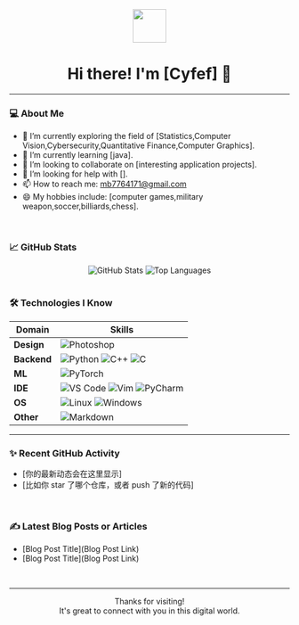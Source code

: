 <div align="center">
  <img src="你的图片链接或相对路径" width="60"/>
  <h1>Hi there! I'm [Cyfef] 👋</h1>
</div>

---

### 💻 About Me

- 🔭 I’m currently exploring the field of [Statistics,Computer Vision,Cybersecurity,Quantitative Finance,Computer Graphics].
- 🌱 I’m currently learning [java].
- 👯 I’m looking to collaborate on [interesting application projects].
- 🤔 I’m looking for help with [].
- 📫 How to reach me: mb7764171@gmail.com
- 😄 My hobbies include: [computer games,military weapon,soccer,billiards,chess].

<br>

### 📈 GitHub Stats

<div align="center">
  <img src="https://github-readme-stats.vercel.app/api?username=Cyfef&show_icons=true&theme=dark" alt="GitHub Stats" />
  <img src="https://github-readme-stats.vercel.app/api/top-langs/?username=Cyfef&layout=compact&theme=dark" alt="Top Languages" />
</div>

<br>

### 🛠️ Technologies I Know

| Domain          | Skills                                                                                                     |
| --------------- | ---------------------------------------------------------------------------------------------------------- |
| **Design** | ![Photoshop](https://img.shields.io/badge/-Photoshop-31A8FF?style=flat-square&logo=adobe-photoshop&logoColor=white)  |
| **Backend** | ![Python](https://img.shields.io/badge/-Python-3776AB?style=flat-square&logo=python&logoColor=white) ![C++](https://img.shields.io/badge/-C++-00599C?style=flat-square&logo=cplusplus&logoColor=white) ![C](https://img.shields.io/badge/-C-00599C?style=flat-square&logo=c&logoColor=white) |
| **ML** | ![PyTorch](https://img.shields.io/badge/-PyTorch-EE4C2C?style=flat-square&logo=pytorch&logoColor=white) |
| **IDE** |  ![VS Code](https://img.shields.io/badge/-VSCode-007ACC?style=flat-square&logo=visual-studio-code&logoColor=white) ![Vim](https://img.shields.io/badge/-Vim-019733?style=flat-square&logo=vim&logoColor=white) ![PyCharm](https://img.shields.io/badge/-PyCharm-000000?style=flat-square&logo=pycharm&logoColor=white) |
| **OS** |  ![Linux](https://img.shields.io/badge/-Linux-FCC624?style=flat-square&logo=linux&logoColor=black) ![Windows](https://img.shields.io/badge/-Windows-0078D6?style=flat-square&logo=windows&logoColor=white) |
| **Other** | ![Markdown](https://img.shields.io/badge/-Markdown-000000?style=flat-square&logo=markdown&logoColor=white) |
---

### ✨ Recent GitHub Activity

- [你的最新动态会在这里显示]
- [比如你 star 了哪个仓库，或者 push 了新的代码]
<br>

### ✍️ Latest Blog Posts or Articles

- [Blog Post Title](Blog Post Link)
- [Blog Post Title](Blog Post Link)
<br>

---

<div align="center">
  <p>Thanks for visiting! <br> It's great to connect with you in this digital world.</p>
</div>
